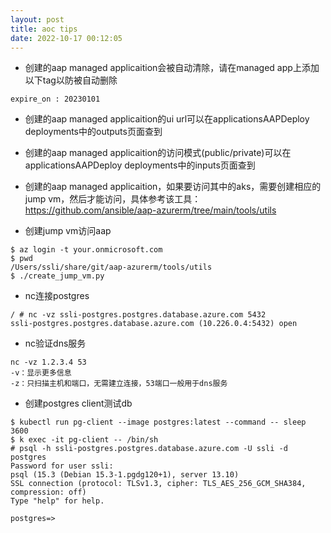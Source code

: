 ```yaml
---
layout: post
title: aoc tips
date: 2022-10-17 00:12:05
---
```


- 创建的aap managed applicaition会被自动清除，请在managed app上添加以下tag以防被自动删除

```
expire_on : 20230101
```

- 创建的aap managed applicaition的ui url可以在applicationsAAPDeploy deployments中的outputs页面查到

- 创建的aap managed applicaition的访问模式(public/private)可以在applicationsAAPDeploy deployments中的inputs页面查到

- 创建的aap managed applicaition，如果要访问其中的aks，需要创建相应的jump vm，然后才能访问，具体参考该工具：https://github.com/ansible/aap-azurerm/tree/main/tools/utils

- 创建jump vm访问aap

```
$ az login -t your.onmicrosoft.com
$ pwd
/Users/ssli/share/git/aap-azurerm/tools/utils
$ ./create_jump_vm.py
```

- nc连接postgres

```
/ # nc -vz ssli-postgres.postgres.database.azure.com 5432
ssli-postgres.postgres.database.azure.com (10.226.0.4:5432) open
```

- nc验证dns服务

```
nc -vz 1.2.3.4 53
-v：显示更多信息
-z：只扫描主机和端口，无需建立连接，53端口一般用于dns服务
```

- 创建postgres client测试db

```
$ kubectl run pg-client --image postgres:latest --command -- sleep 3600
$ k exec -it pg-client -- /bin/sh
# psql -h ssli-postgres.postgres.database.azure.com -U ssli -d postgres
Password for user ssli:
psql (15.3 (Debian 15.3-1.pgdg120+1), server 13.10)
SSL connection (protocol: TLSv1.3, cipher: TLS_AES_256_GCM_SHA384, compression: off)
Type "help" for help.

postgres=>
```
